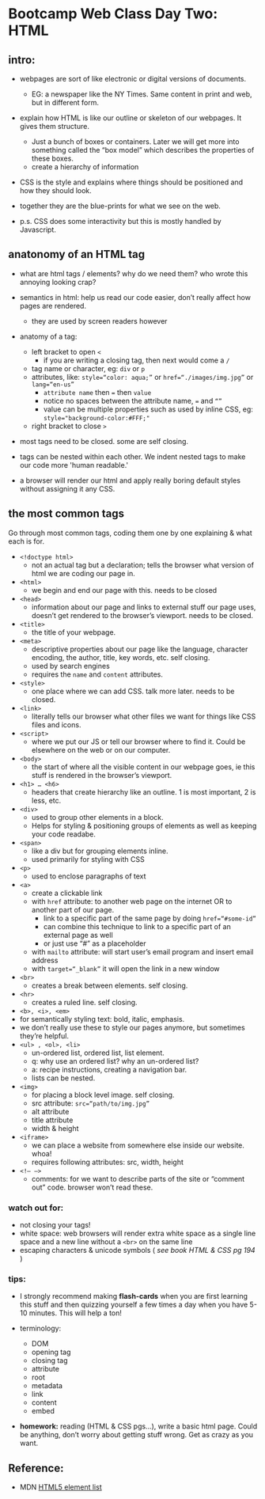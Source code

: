Bootcamp Web Class Day Two: HTML
========
## intro:
- webpages are sort of like electronic or digital versions of documents.
  - EG: a newspaper like the NY Times. Same content in print and web, but in different form.

- explain how HTML is like our outline or skeleton of our webpages. It gives them structure. 
  - Just a bunch of boxes or containers. Later we will get more into something called the “box model” which describes the properties of these boxes.
  - create a hierarchy of information

- CSS is the style and explains where things should be positioned and how they should look.

- together they are the blue-prints for what we see on the web.

- p.s. CSS does some interactivity but this is mostly handled by Javascript.

## anatonomy of an HTML tag


- what are html tags / elements? why do we need them? who wrote this annoying looking crap?

- semantics in html: help us read our code easier, don’t really affect how pages are rendered.
  - they are used by screen readers however

- anatomy of a tag: 
  - left bracket to open `<`
    - if you are writing a closing tag, then next would come a `/`
  - tag name or character, eg: `div` or `p`
  - attributes, like: `style=“color: aqua;”` or `href=“./images/img.jpg”` or `lang=“en-us”`
    - `attribute name` then `=` then `value`
    - notice no spaces between the attribute name, `=` and `“”`
    - value can be multiple properties such as used by inline CSS, eg: `style="background-color:#FFF;"`	
  - right bracket to close `>`

- most tags need to be closed. some are self closing.

- tags can be nested within each other. We indent nested tags to make our code more 'human readable.'

- a browser will render our html and apply really boring default styles without assigning it any CSS.

## the most common tags

Go through most common tags, coding them one by one explaining & what each is for.

  - `<!doctype html>`
    - not an actual tag but a declaration; tells the browser what version of html we are coding our page in. 
  - `<html>`
    - we begin and end our page with this. needs to be closed
  - `<head>`
    - information about our page and links to external stuff our page uses, doesn’t get rendered to the browser’s viewport. needs to be closed.
  - `<title>`
    - the title of your webpage.
  - `<meta>`
    - descriptive properties about our page like the language, character encoding, the author, title, key words, etc. self closing.
    - used by search engines
    - requires the `name` and `content` attributes.
  - `<style>`
    - one place where we can add CSS. talk more later. needs to be closed.
  - `<link>`
    - literally tells our browser what other files we want for things like CSS files and icons.
  - `<script>`
    - where we put our JS or tell our browser where to find it. Could be elsewhere on the web or on our computer.
  - `<body>`
    - the start of where all the visible content in our webpage goes, ie this stuff is rendered in the browser’s viewport.
  - `<h1> … <h6>`
    - headers that create hierarchy like an outline. 1 is most important, 2 is less, etc. 
  - `<div>`
    - used to group other elements in a block.
    - Helps for styling & positioning groups of elements as well as keeping your code readabe.
  - `<span>`
    - like a div but for grouping elements inline.
    - used primarily for styling with CSS 
  - `<p>`
    - used to enclose paragraphs of text
  - `<a>`
    - create a clickable link 
    - with `href` attribute: to another web page on the internet OR to another part of our page.
      - link to a specific part of the same page by doing `href=“#some-id”`
      - can combine this technique to link to a specific part of an external page as well
      - or just use “#” as a placeholder
    - with `mailto` attribute: will start user’s email program and insert email address
    - with `target=“_blank”` it will open the link in a new window
  - `<br>`
    - creates a break between elements. self closing.
  - `<hr>`
    - creates a ruled line. self closing.
  - `<b>, <i>, <em>`
   - for semantically styling text: bold, italic, emphasis.
   - we don’t really use these to style our pages anymore, but sometimes they’re helpful.
  - `<ul> , <ol>, <li>`
    - un-ordered list, ordered list, list element.
    - q: why use an ordered list? why an un-ordered list?
    - a: recipe instructions, creating a navigation bar.
    - lists can be nested.
  - `<img>`
    - for placing a block level image. self closing.
    - src attribute: `src=“path/to/img.jpg”`
    - alt attribute
    - title attribute
    - width & height
  - `<iframe>`
    - we can place a website from somewhere else inside our website. whoa!
    - requires following attributes: src, width, height
  - `<!— —>`
    - comments: for we want to describe parts of the site or “comment out” code. browser won’t read these.

### watch out for:
- not closing your tags!
- white space: web browsers will render extra white space as a single line space and a new line without a `<br>` on the same line
- escaping characters & unicode symbols ( *see book HTML & CSS pg 194* )
   
### tips:
- I strongly recommend making **flash-cards** when you are first learning this stuff and then quizzing yourself a few times a day when you have 5-10 minutes. This will help a ton!
- terminology:
  - DOM 
  - opening tag
  - closing tag
  - attribute
  - root
  - metadata
  - link
  - content
  - embed

- __homework:__ reading (HTML & CSS pgs...), write a basic html page. Could be anything, don’t worry about getting stuff wrong. Get as crazy as you want.

## Reference:
- MDN [HTML5 element list](https://developer.mozilla.org/en-US/docs/Web/Guide/HTML/HTML5/HTML5_element_list)